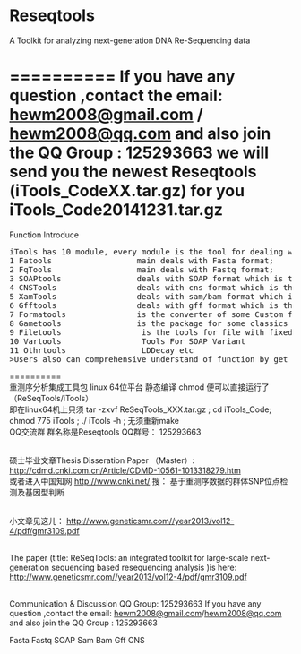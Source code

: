 <b>Reseqtools</b>
==========

A Toolkit for analyzing next-generation DNA Re-Sequencing data

==========
If you have any question ,contact the email: hewm2008@gmail.com  /  hewm2008@qq.com  and also join the QQ Group : 125293663
we will send you the newest  Reseqtools (iTools_CodeXX.tar.gz)  for you  
iTools_Code20141231.tar.gz
==========
Function Introduce
<pre>
iTools has 10 module, every module is the tool for dealing with specific format files. Here we main list 9  the most important modules:
1 Fatools                  main deals with Fasta format;
2 FqTools                  main deals with Fastq format;
3 SOAPtools                deals with SOAP format which is the result of SOAP[3].
4 CNSTools                 deals with cns format which is the result of soapsnp[4].
5 XamTools                 deals with sam/bam format which is the result of bwa[5]
6 Gfftools                 deals with gff format which is the genome annotation file.
7 Formatools               is the converter of some Custom format file.
8 Gametools                is the package for some classics games
9 Filetools                 is the tools for file with fixed format 
10 Vartools                 Tools For SOAP Variant
11 Othrtools                LDDecay etc
>Users also can comprehensive understand of function by get the readme/ppt
</pre>
==========
<br/>重测序分析集成工具包 linux 64位平台 静态编译 chmod 便可以直接运行了 （ReSeqTools/iTools）
<br/>即在linux64机上只须 tar -zxvf  ReSeqTools_XXX.tar.gz   ;  cd   iTools_Code;  chmod 775 iTools ;  ./ iTools  -h   ; 无须重新make 
<br/>QQ交流群 群名称是Reseqtools  QQ群号： 125293663

<br/>硕士毕业文章Thesis Disseration Paper （Master）: 
<br/>http://cdmd.cnki.com.cn/Article/CDMD-10561-1013318279.htm
<br/> 或者进入中国知网  http://www.cnki.net/   搜： 基于重测序数据的群体SNP位点检测及基因型判断

<br/>小文章见这儿：
http://www.geneticsmr.com//year2013/vol12-4/pdf/gmr3109.pdf

<br/>The paper (title: ReSeqTools: an integrated toolkit for large-scale next-generation sequencing based resequencing analysis  )is here:
http://www.geneticsmr.com//year2013/vol12-4/pdf/gmr3109.pdf


<br/> Communication & Discussion QQ Group: 125293663
If you have any question ,contact the email: hewm2008@gmail.com/hewm2008@qq.com  and also join the QQ Group : 125293663

Fasta  Fastq  SOAP  Sam Bam Gff CNS
